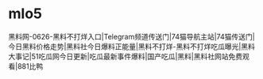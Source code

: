 # mlo5
黑料网-0626-黑料不打烊入口|Telegram频道传送门|74猫导航主站|74猫传送门|今日黑料价格走势|黑料社今日爆料正能量|黑料不打烊-黑料不打烊吃瓜曝光|黑料大事记|51吃瓜网今日更新|吃瓜最新事件爆料|国产吃瓜|黑料|黑料社网站免费观看|881比鸭
